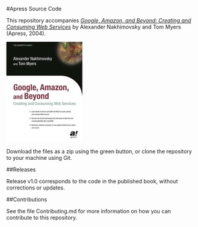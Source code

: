 #Apress Source Code

This repository accompanies [*Google, Amazon, and Beyond: Creating and Consuming Web Services*](http://www.apress.com/9781590591314) by Alexander Nakhimovsky and Tom Myers (Apress, 2004).

![Cover image](9781590591314.jpg)

Download the files as a zip using the green button, or clone the repository to your machine using Git.

##Releases

Release v1.0 corresponds to the code in the published book, without corrections or updates.

##Contributions

See the file Contributing.md for more information on how you can contribute to this repository.
